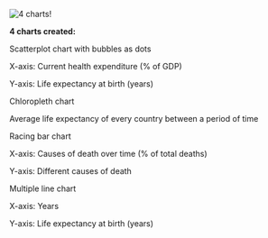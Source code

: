 ![4 charts!](https://github.com/user-attachments/assets/127086a0-d4b5-4c73-922d-23916dfffb6b)

**4 charts created:**

Scatterplot chart with bubbles as dots

X-axis: Current health expenditure (% of GDP)

Y-axis: Life expectancy at birth (years)


Chloropleth chart

Average life expectancy of every country between a period of time


Racing bar chart

X-axis: Causes of death over time (% of total deaths)

Y-axis: Different causes of death


Multiple line chart

X-axis: Years

Y-axis: Life expectancy at birth (years)

